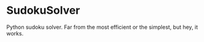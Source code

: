 # SudokuSolver
Python sudoku solver. Far from the most efficient or the simplest, but hey, it works.
